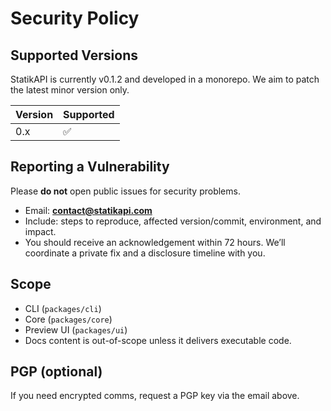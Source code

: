 # Security Policy

## Supported Versions

StatikAPI is currently v0.1.2 and developed in a monorepo. We aim to patch the latest minor version only.

| Version | Supported |
| ------- | --------- |
| 0.x     | ✅        |

## Reporting a Vulnerability

Please **do not** open public issues for security problems.

- Email: **contact@statikapi.com**
- Include: steps to reproduce, affected version/commit, environment, and impact.
- You should receive an acknowledgement within 72 hours. We’ll coordinate a private fix and a disclosure timeline with you.

## Scope

- CLI (`packages/cli`)
- Core (`packages/core`)
- Preview UI (`packages/ui`)
- Docs content is out-of-scope unless it delivers executable code.

## PGP (optional)

If you need encrypted comms, request a PGP key via the email above.
